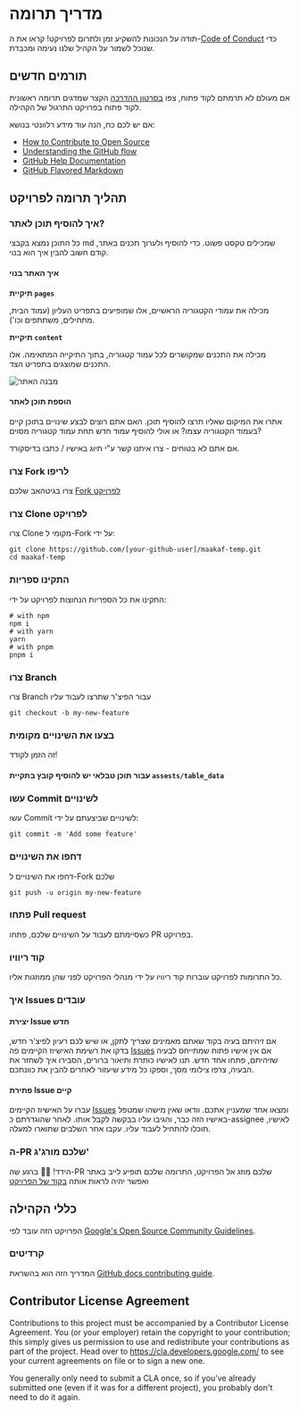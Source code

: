 # מדריך תרומה

תודה על הנכונות להשקיע זמן ולתרום לפרויקט!
קראו את ה-[Code of Conduct](./CODE_OF_CONDUCT.md) כדי שנוכל לשמור על הקהיל שלנו נעימה ומכבדת.

## תורמים חדשים

אם מעולם לא תרמתם לקוד פתוח, צפו [בסרטון ההדרכה](https://youtu.be/IVNxfbHNHZk?si=K7eB4yc0ASt59W_I) הקצר שמדגים תרומה ראשונית לקוד פתוח בפרויקט התרגול של הקהילה.

אם יש לכם כח, הנה עוד מידע רלוונטי בנושא:

- [How to Contribute to Open Source](https://opensource.guide/how-to-contribute/)
- [Understanding the GitHub flow](https://guides.github.com/introduction/flow/)
- [GitHub Help Documentation](https://help.github.com/)
- [GitHub Flavored Markdown](https://guides.github.com/features/mastering-markdown/)

## תהליך תרומה לפרויקט

### איך להוסיף תוכן לאתר?

כל התוכן נמצא בקבצי md שמכילים טקסט פשוט.
כדי להוסיף ולערוך תכנים באתר, קודם חשוב להבין איך הוא בנוי.

#### איך האתר בנוי

**תיקיית ```pages```**

מכילה את עמודי הקטגוריה הראשיים, אלו שמופיעים בתפריט העליון (עמוד הבית, מתחילים, משתתפים וכו').

**תיקיית ```content```**

מכילה את התכנים שמקושרים לכל עמוד קטגוריה, בתוך התיקייה המתאימה. אלו התכנים שמוצגים בתפריט הצד.

![מבנה האתר](https://github.com/Maakaf/maakaf-temp/assets/116891360/475e794e-6c71-4536-81cb-5b909e5182bb)


#### הוספת תוכן לאתר
אתרו את המיקום שאליו תרצו להוסיף תוכן. האם אתם רוצים לבצע שינויים בתוכן קיים בעמוד הקטגוריה עצמו? או אולי להוסיף עמוד חדש תחת עמוד קטגוריה מסוים?

אם אתם לא בטוחים - צרו איתנו קשר ע"י תיוג באישיו / כתבו בדיסקורד.

### צרו Fork לריפו

צרו בגיטהאב שלכם [Fork לפרויקט](https://github.com/Maakaf/maakaf-temp)

### צרו Clone לפרויקט

צרו Clone מקומי ל-Fork על ידי:

```shell
git clone https://github.com/[your-github-user]/maakaf-temp.git
cd maakaf-temp
```

### התקינו ספריות

התקינו את כל הספריות הנחוצות לפרויקט על ידי:

```shell
# with npm
npm i
# with yarn
yarn
# with pnpm
pnpm i
```

### צרו Branch

צרו Branch עבור הפיצ'ר שתרצו לעבוד עליו

```shell
git checkout -b my-new-feature
```

### בצעו את השינויים מקומית

זה הזמן לקודד!

#### עבור תוכן טבלאי יש להוסיף קובץ בתקיית `assests/table_data`

### עשו Commit לשינויים

עשו Commit לשינויים שביצעתם על ידי:

```shell
git commit -m 'Add some feature'
```

### דחפו את השינויים

דחפו את השינויים ל-Fork שלכם

```shell
git push -u origin my-new-feature
```

### פתחו Pull request

כשסיימתם לעבוד על השינויים שלכם, פתחו PR בפרויקט.

### קוד ריוויו

כל התרומות לפרויקט עוברות קוד ריוויו על ידי מנהלי הפרויקט לפני שהן ממוזגות אליו.

### איך Issues עובדים

#### יצירת Issue חדש

אם זיהיתם בעיה בקוד שאתם מאמינים שצריך לתקן, או שיש לכם רעיון לפיצ'ר חדש, בדקו את רשימת האישיוז הקיימים פה [Issues](https://github.com/Maakaf/maakaf-temp/issues)
אם אין אישיו פתוח שמתייחס לבעיה שזיהיתם, פתחו אחד חדש.
תנו לאישיו כותרת ותיאור ברורים, הסבירו איך לשחזר את הבעיה, צרפו צילומי מסך, וספקו כל מידע שיעזור לאחרים להבין את כוונתכם.

#### פתירת Issue קיים

עברו על האישיוז הקיימים [Issues](https://github.com/Maakaf/maakaf-temp/issues) ומצאו אחד שמעניין אתכם.
וודאו שאין מישהו שמטפל באישיו הזה כבר, והגיבו עליו בבקשה לקבל אותו.
לאחר שהוגדרתם כ-assignee לאישיו, תוכלו להתחיל לעבוד עליו.
עקבו אחר השלבים שתוארו למעלה.

### ה-PR שלכם מורג'ג'

הידד! :tada::tada:
ברגע שה-PR שלכם מוזג אל הפרויקט, התרומה שלכם תופיע לייב באתר ואפשר יהיה לראות אותה [בקוד של הפרויקט ](https://github.com/Maakaf/maakaf-temp)

## כללי הקהילה

הפרויקט הזה עובד לפי [Google's Open Source Community Guidelines](https://opensource.google.com/conduct/).

### קרדיטים

המדריך הזה הוא בהשראת [GitHub docs contributing guide](https://github.com/github/docs/blob/main/CONTRIBUTING.md?plain=1).

## Contributor License Agreement

Contributions to this project must be accompanied by a Contributor License
Agreement. You (or your employer) retain the copyright to your contribution;
this simply gives us permission to use and redistribute your contributions as
part of the project. Head over to <https://cla.developers.google.com/> to see
your current agreements on file or to sign a new one.

You generally only need to submit a CLA once, so if you've already submitted one
(even if it was for a different project), you probably don't need to do it
again.
